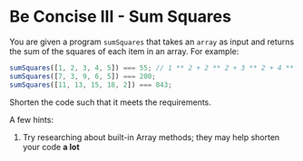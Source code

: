 # Be Concise III - Sum Squares

You are given a program `sumSquares` that takes an `array` as input and returns the sum of the squares of each item in an array. For example:

```javascript
sumSquares([1, 2, 3, 4, 5]) === 55; // 1 ** 2 + 2 ** 2 + 3 ** 2 + 4 ** 2 + 5 ** 2
sumSquares([7, 3, 9, 6, 5]) === 200;
sumSquares([11, 13, 15, 18, 2]) === 843;
```

Shorten the code such that it meets the requirements.

A few hints:

1.  Try researching about built-in Array methods; they may help shorten your code **a lot**
